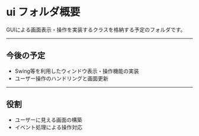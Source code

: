 # ui フォルダ概要

GUIによる画面表示・操作を実装するクラスを格納する予定のフォルダです。

---

## 今後の予定

- Swing等を利用したウィンドウ表示・操作機能の実装
- ユーザー操作のハンドリングと画面更新

---

## 役割

- ユーザーに見える画面の構築
- イベント処理による操作対応
